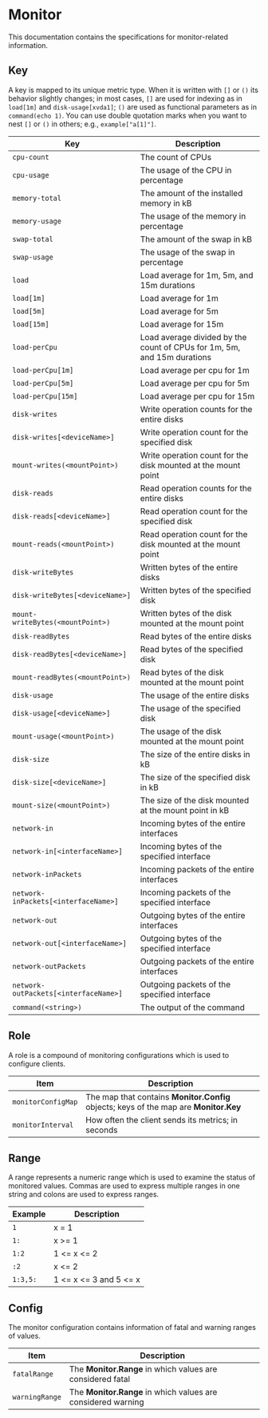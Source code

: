 # Monitor

This documentation contains the specifications for monitor-related information.

## Key

A key is mapped to its unique metric type. When it is written with `[]` or `()` its behavior slightly changes; in most cases, `[]` are used for indexing as in `load[1m]` and `disk-usage[xvda1]`; `()` are used as functional parameters as in `command(echo 1)`. You can use double quotation marks when you want to nest `[]` or `()` in others; e.g., `example["a[1]"]`.

|Key|Description|
|-|-|
|`cpu-count`|The count of CPUs|
|`cpu-usage`|The usage of the CPU in percentage|
|`memory-total`|The amount of the installed memory in kB|
|`memory-usage`|The usage of the memory in percentage|
|`swap-total`|The amount of the swap in kB|
|`swap-usage`|The usage of the swap in percentage|
|`load`|Load average for 1m, 5m, and 15m durations|
|`load[1m]`|Load average for 1m|
|`load[5m]`|Load average for 5m|
|`load[15m]`|Load average for 15m|
|`load-perCpu`|Load average divided by the count of CPUs for 1m, 5m, and 15m durations|
|`load-perCpu[1m]`|Load average per cpu for 1m|
|`load-perCpu[5m]`|Load average per cpu for 5m|
|`load-perCpu[15m]`|Load average per cpu for 15m|
|`disk-writes`|Write operation counts for the entire disks|
|`disk-writes[<deviceName>]`|Write operation count for the specified disk|
|`mount-writes(<mountPoint>)`|Write operation count for the disk mounted at the mount point|
|`disk-reads`|Read operation counts for the entire disks|
|`disk-reads[<deviceName>]`|Read operation count for the specified disk|
|`mount-reads(<mountPoint>)`|Read operation count for the disk mounted at the mount point|
|`disk-writeBytes`|Written bytes of the entire disks|
|`disk-writeBytes[<deviceName>]`|Written bytes of the specified disk|
|`mount-writeBytes(<mountPoint>)`|Written bytes of the disk mounted at the mount point|
|`disk-readBytes`|Read bytes of the entire disks|
|`disk-readBytes[<deviceName>]`|Read bytes of the specified disk|
|`mount-readBytes(<mountPoint>)`|Read bytes of the disk mounted at the mount point|
|`disk-usage`|The usage of the entire disks|
|`disk-usage[<deviceName>]`|The usage of the specified disk|
|`mount-usage(<mountPoint>)`|The usage of the disk mounted at the mount point|
|`disk-size`|The size of the entire disks in kB|
|`disk-size[<deviceName>]`|The size of the specified disk in kB|
|`mount-size(<mountPoint>)`|The size of the disk mounted at the mount point in kB|
|`network-in`|Incoming bytes of the entire interfaces|
|`network-in[<interfaceName>]`|Incoming bytes of the specified interface|
|`network-inPackets`|Incoming packets of the entire interfaces|
|`network-inPackets[<interfaceName>]`|Incoming packets of the specified interface|
|`network-out`|Outgoing bytes of the entire interfaces|
|`network-out[<interfaceName>]`|Outgoing bytes of the specified interface|
|`network-outPackets`|Outgoing packets of the entire interfaces|
|`network-outPackets[<interfaceName>]`|Outgoing packets of the specified interface|
|`command(<string>)`|The output of the command|


## Role

A role is a compound of monitoring configurations which is used to configure clients.

|Item|Description|
|-|-|
|`monitorConfigMap`|The map that contains **Monitor.Config** objects; keys of the map are **Monitor.Key**|
|`monitorInterval`|How often the client sends its metrics; in seconds|

## Range

A range represents a numeric range which is used to examine the status of monitored values. Commas are used to express multiple ranges in one string and colons are used to express ranges.

|Example|Description|
|-|-|
|`1`|x = 1|
|`1:`|x >= 1|
|`1:2`|1 <= x <= 2|
|`:2`|x <= 2|
|`1:3,5:`|1 <= x <= 3 and 5 <= x|

## Config

The monitor configuration contains information of fatal and warning ranges of values.

|Item|Description|
|-|-|
|`fatalRange`|The **Monitor.Range** in which values are considered fatal|
|`warningRange`|The **Monitor.Range** in which values are considered warning|